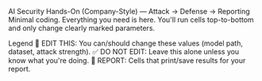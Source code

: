 AI Security Hands-On (Company-Style) — Attack → Defense → Reporting
Minimal coding. Everything you need is here.
You'll run cells top-to-bottom and only change clearly marked parameters.

Legend
🔧 EDIT THIS: You can/should change these values (model path, dataset, attack strength).
✅ DO NOT EDIT: Leave this alone unless you know what you're doing.
📝 REPORT: Cells that print/save results for your report.
